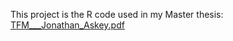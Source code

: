 This project is the R code used in my Master thesis:
[TFM___Jonathan_Askey.pdf](https://github.com/user-attachments/files/17138562/TFM___Jonathan_Askey.pdf)
